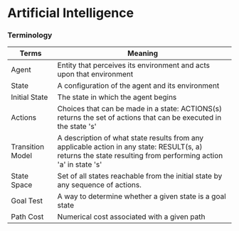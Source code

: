 # Artificial Intelligence

### Terminology

Terms | Meaning
--- | ---
Agent | Entity that perceives its environment and acts upon that environment
State | A configuration of the agent and its environment
Initial State | The state in which the agent begins
Actions | Choices that can be made in a state: ACTIONS(s) returns the set of actions that can be executed in the state 's'
Transition Model | A description of what state results from any applicable action in any state: RESULT(s, a) returns the state resulting from performing action 'a' in state 's'
State Space | Set of all states reachable from the initial state by any sequence of actions.
Goal Test | A way to determine whether a given state is a goal state
Path Cost | Numerical cost associated with a given path


